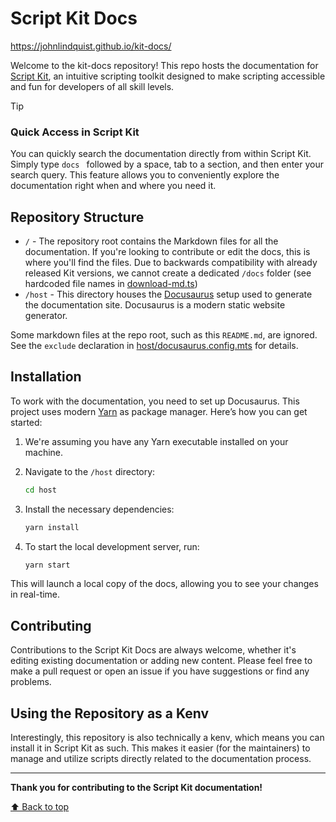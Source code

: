 <a name="top"></a>
# Script Kit Docs

https://johnlindquist.github.io/kit-docs/

Welcome to the kit-docs repository! 
This repo hosts the documentation for [Script Kit](https://scriptkit.com/), an intuitive scripting toolkit 
designed to make scripting accessible and fun for developers of all skill levels.

> [!TIP]
> ### Quick Access in Script Kit
> You can quickly search the documentation directly from within Script Kit. Simply type `docs ` followed by a space, tab to
> a section, and then enter your search query. This feature allows you to conveniently explore the documentation right
> when and where you need it.

## Repository Structure

- `/` - The repository root contains the Markdown files for all the documentation. If you're looking to contribute or edit 
  the docs, this is where you'll find the files. Due to backwards compatibility with already released Kit versions, we cannot 
  create a dedicated `/docs` folder (see hardcoded file names in [download-md.ts](https://github.com/johnlindquist/kit/blob/main/src/cli/download-md.ts))
- `/host` - This directory houses the [Docusaurus](https://docusaurus.io/) setup used to generate the documentation site. Docusaurus is a modern static website generator.

Some markdown files at the repo root, such as this `README.md`, are ignored. See the `exclude` declaration in 
[host/docusaurus.config.mts](https://github.com/johnlindquist/kit-docs/blob/main/host/docusaurus.config.ts) for details.

## Installation

To work with the documentation, you need to set up Docusaurus. This project uses modern [Yarn](https://yarnpkg.com/) 
as package manager. Here’s how you can get started:

1. We're assuming you have any Yarn executable installed on your machine.

2. Navigate to the `/host` directory:

    ```bash
    cd host
    ```

3. Install the necessary dependencies:

    ```bash
    yarn install
    ```

4. To start the local development server, run:

    ```bash
    yarn start
    ```

This will launch a local copy of the docs, allowing you to see your changes in real-time.

## Contributing

Contributions to the Script Kit Docs are always welcome, whether it's editing existing documentation or adding new 
content. Please feel free to make a pull request or open an issue if you have suggestions or find any problems.

## Using the Repository as a Kenv

Interestingly, this repository is also technically a kenv, which means you can install it in Script Kit as such. 
This makes it easier (for the maintainers) to manage and utilize scripts directly related to the documentation process.


-----

**Thank you for contributing to the Script Kit documentation!**

[⬆️ Back to top](#top)
